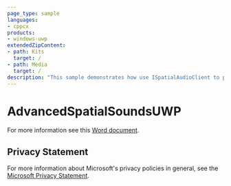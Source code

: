 ```yaml
---
page_type: sample
languages:
- cppcx
products:
- windows-uwp
extendedZipContent:
- path: Kits
  target: /
- path: Media
  target: /
description: "This sample demonstrates how use ISpatialAudioClient to playback both static and dynamic positional audio using Windows Sonic technologies in a Universal Windows Platform (UWP) app."
---
```


# AdvancedSpatialSoundsUWP

For more information see this [Word document](https://github.com/microsoft/Xbox-ATG-Samples/blob/master/UWPSamples/Audio/AdvancedSpatialSoundsUWP/Readme.docx).

## Privacy Statement

For more information about Microsoft's privacy policies in general, see the [Microsoft Privacy Statement](https://privacy.microsoft.com/privacystatement/).
